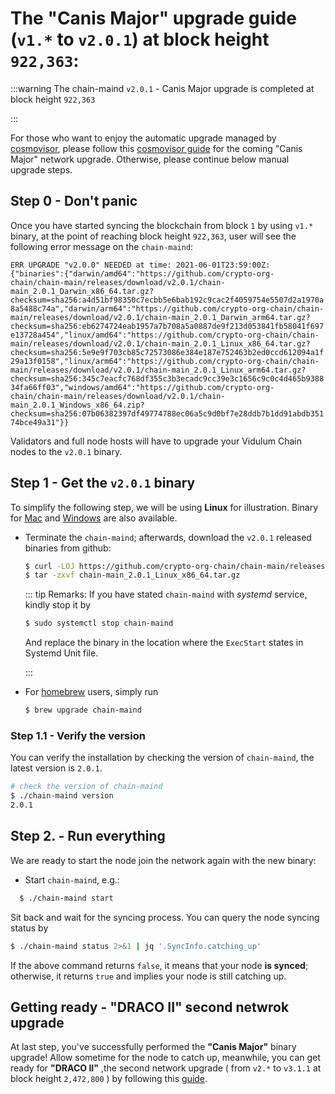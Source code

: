 # The "Canis Major" upgrade guide (`v1.*` to `v2.0.1`) at block height `922,363`: 

:::warning
The chain-maind `v2.0.1` - Canis Major upgrade is completed at block height `922,363`

:::

For those who want to enjoy the automatic upgrade managed by [cosmovisor](https://docs.cosmos.network/master/run-node/cosmovisor.html), please follow this [cosmovisor guide](./cosmovisor.md) for the coming "Canis Major" network upgrade. Otherwise, please continue below manual upgrade steps.

## Step 0 - Don't panic 
Once you have started syncing the blockchain from block `1` by using `v1.*` binary, at the point of reaching block height `922,363`, user will see the following error message on the `chain-maind`: 

`ERR UPGRADE "v2.0.0" NEEDED at time: 2021-06-01T23:59:00Z: {"binaries":{"darwin/amd64":"https://github.com/crypto-org-chain/chain-main/releases/download/v2.0.1/chain-main_2.0.1_Darwin_x86_64.tar.gz?checksum=sha256:a4d51bf98350c7ecbb5e6bab192c9cac2f4059754e5507d2a1970a8a5488c74a","darwin/arm64":"https://github.com/crypto-org-chain/chain-main/releases/download/v2.0.1/chain-main_2.0.1_Darwin_arm64.tar.gz?checksum=sha256:eb6274724eab1957a7b708a5a0887de9f213d053841fb58041f697e13728a454","linux/amd64":"https://github.com/crypto-org-chain/chain-main/releases/download/v2.0.1/chain-main_2.0.1_Linux_x86_64.tar.gz?checksum=sha256:5e9e9f703cb85c72573086e384e187e752463b2ed0ccd612094a1f29a13f0158","linux/arm64":"https://github.com/crypto-org-chain/chain-main/releases/download/v2.0.1/chain-main_2.0.1_Linux_arm64.tar.gz?checksum=sha256:345c7eacfc768df355c3b3ecadc9cc39e3c1656c9c0c4d465b938834fa66ff03","windows/amd64":"https://github.com/crypto-org-chain/chain-main/releases/download/v2.0.1/chain-main_2.0.1_Windows_x86_64.zip?checksum=sha256:07b06382397df49774788ec06a5c9d0bf7e28ddb7b1dd91abdb35174bce49a31"}}`

Validators and full node hosts will have to upgrade your Vidulum Chain nodes to the `v2.0.1` binary.

## Step 1 - Get the `v2.0.1` binary

To simplify the following step, we will be using **Linux** for illustration. Binary for
[Mac](https://github.com/crypto-org-chain/chain-main/releases/download/v2.0.1/chain-main_2.0.1_Darwin_x86_64.tar.gz) and [Windows](https://github.com/crypto-org-chain/chain-main/releases/download/v2.0.1/chain-main_2.0.1_Windows_x86_64.zip) are also available. 

- Terminate the `chain-maind`; afterwards, download the `v2.0.1` released binaries from github:

  ```bash
  $ curl -LOJ https://github.com/crypto-org-chain/chain-main/releases/download/v2.0.1/chain-main_2.0.1_Linux_x86_64.tar.gz
  $ tar -zxvf chain-main_2.0.1_Linux_x86_64.tar.gz
  ```


    ::: tip Remarks: 
    If you have stated `chain-maind` with *systemd* service, kindly stop it by 

    ```bash 
    $ sudo systemctl stop chain-maind
    ```
    And replace the binary in the location where the `ExecStart` states in Systemd Unit file.
    
    :::



- For [homebrew](https://github.com/crypto-org-chain/homebrew-chain-maind#chain-maind-homebrew-tap) users, simply run 

    ```bash 
    $ brew upgrade chain-maind
    ```
### Step 1.1 -  Verify the version

You can verify the installation by checking the version of `chain-maind`, the latest version is `2.0.1`.

  ```bash 
  # check the version of chain-maind
  $ ./chain-maind version
  2.0.1
  ```

## Step 2. - Run everything

We are ready to start the node join the network again with the new binary:

- Start `chain-maind`, e.g.:

```bash
  $ ./chain-maind start
```

Sit back and wait for the syncing process. You can query the node syncing status by
  ```bash
  $ ./chain-maind status 2>&1 | jq '.SyncInfo.catching_up'
  ```
If the above command returns `false`, it means that your node **is synced**; otherwise, it returns `true` and implies your node is still catching up.


## Getting ready - "DRACO II" second netwrok upgrade 

At last step, you've successfully performed the **"Canis Major"** binary upgrade! Allow sometime for the node to catch up, meanwhile, you can get ready for  **"DRACO II"** ,the second network upgrade  ( from `v2.*` to `v3.1.1` at block height `2,472,800` ) by following this [guide](./upgrade_guide_draco_2).


